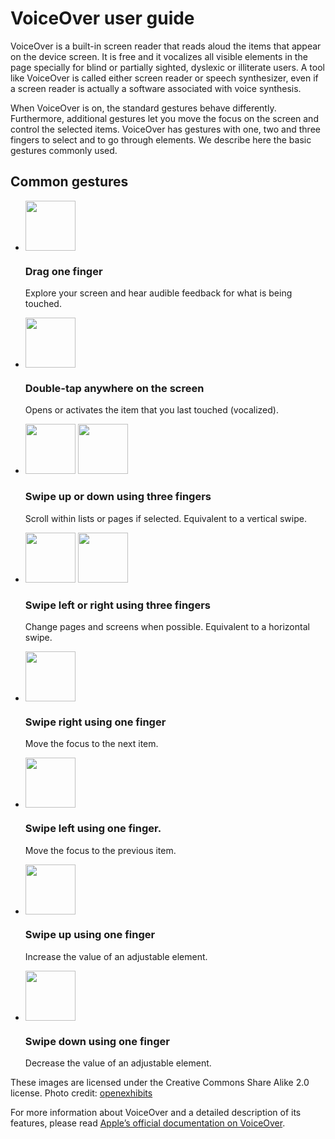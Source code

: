 # VoiceOver user guide

<script>$(document).ready(function () {
    setBreadcrumb([{"label":"Screen reader", "url":"./screen-reader.html"},{"label":"VoiceOver user guide"}]);
    addSubMenu([
        {"label":"Android guide","url":"talkback.html"}, 
        {"label":"iOS guide","url":"voiceover.html", "expanded": true}
    ]);            
});</script>

<span data-menuitem="screen-reader"></span>

VoiceOver is a built-in screen reader that reads aloud the items that appear on the device screen. It is free and it vocalizes all visible elements in the page specially for blind or partially sighted, dyslexic or illiterate users. A tool like VoiceOver is called either screen reader or speech synthesizer, even if a screen reader is actually a software associated with voice synthesis.

When VoiceOver is on, the standard gestures behave differently. Furthermore, additional gestures let you move the focus on the screen and control the selected items. VoiceOver has gestures with one, two and three fingers to select and to go through elements. We describe here the basic gestures commonly used.

## Common gestures
<ul class="list-gesture">
  <li class="clearfix">
      <img src="./images/gesture1.png" alt="" width="80">    
      <h3>Drag one finger</h3>
      <p>Explore your screen and hear audible feedback for what is being touched.</p>
  </li>
  <li class="clearfix">
      <img src="./images/gesture2.png" alt="" width="80">    
      <h3>Double-tap anywhere on the screen</h3>
      <p>Opens or activates the item that you last touched (vocalized).</p>
  </li>
  <li class="clearfix">
      <img src="./images/gesture9_1.png" alt="" width="80">
      <img src="./images/gesture9_2.png" alt="" width="80">    
      <h3>Swipe up or down using three fingers</h3>
      <p>Scroll within lists or pages if selected. Equivalent to a vertical swipe.</p>
  </li>
  <li class="clearfix">
      <img src="./images/gesture10_1.png" alt="" width="80">
      <img src="./images/gesture10_2.png" alt="" width="80">
      <h3>Swipe left or right using three fingers</h3>
      <p>Change pages and screens when possible. Equivalent to a horizontal swipe.</p> 
  </li>
  <li class="clearfix">
      <img src="./images/gesture5.png" alt="" width="80">    
      <h3>Swipe right using one finger</h3>
      <p>Move the focus to the next item.</p>
  </li>
  <li class="clearfix">
      <img src="./images/gesture6.png" alt="" width="80">
      <h3>Swipe left using one finger.</h3>
      <p>Move the focus to the previous item.</p>
  </li>
  <li class="clearfix">   
      <img src="./images/gesture7.png" alt="" width="80">    
      <h3>Swipe up using one finger</h3>
      <p>Increase the value of an adjustable element.</p>
  </li>
  <li class="clearfix">
      <img src="./images/gesture8.png" alt="" width="80">    
      <h3>Swipe down using one finger</h3>
      <p>Decrease the value of an adjustable element.</p>
  </li>
</ul>

<span class="licence">These images are licensed under the Creative Commons Share Alike 2.0 license. Photo credit: <a href="http://www.flickr.com/people/27512715@N02/">openexhibits</a></span>

For more information about VoiceOver and a detailed description of its features, please read [Apple’s official documentation on VoiceOver](https://help.apple.com/iphone/9/#/iph3e2e415f).

&nbsp;
<!--  This file is part of a11y-guidelines | Our vision of mobile & web accessibility guidelines and best practices, with valid/invalid examples.
 Copyright (C) 2016  Orange SA
 See the Creative Commons Legal Code Attribution-ShareAlike 3.0 Unported License for more details (LICENSE file). -->